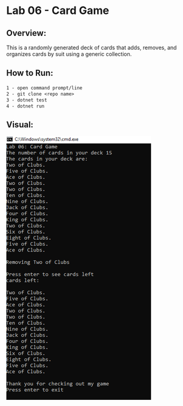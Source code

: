 # Lab 06 - Card Game

## Overview:

This is a randomly generated deck of cards that adds, removes, and organizes cards by suit using a generic collection.

## How to Run:

```
1 - open command prompt/line
2 - git clone <repo name>
3 - dotnet test 
4 - dotnet run 

```

## Visual: 
![Card Game](https://github.com/trecain/Lab06-Collections/blob/master/assets/deckOfCards.PNG)

